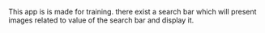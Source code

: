 This app is is made for training.
there exist a search bar which will present images related to value of the search bar and display it.
